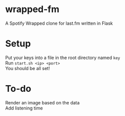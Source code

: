# wrapped-fm
A Spotify Wrapped clone for last.fm written in Flask

# Setup
Put your keys into a file in the root directory named `key`  
Run `start.sh <ip> <port>`  
You should be all set!

# To-do
Render an image based on the data  
Add listening time